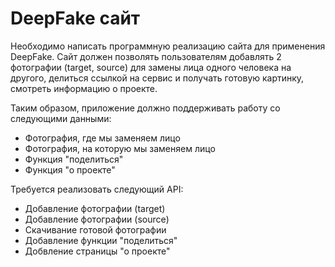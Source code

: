 # DeepFake сайт
Необходимо написать программную реализацию сайта для применения DeepFake. Сайт должен позволять пользователям добавлять 2 фотографии (target, source) для замены лица одного человека на другого, делиться ссылкой на сервис и получать готовую картинку, смотреть информацию о проекте.  

Таким образом, приложение должно поддерживать работу со следующими данными:

* Фотография, где мы заменяем лицо
* Фотография, на которую мы заменяем лицо
* Функция "поделиться"
* Функция "о проекте"

Требуется реализовать следующий API:

* Добавление фотографии (target)
* Добавление фотографии (source) 
* Скачивание готовой фотографии
* Добавление функции "поделиться"
* Добвление страницы "о проекте"
